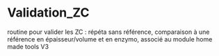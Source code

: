 # Validation_ZC
routine pour valider les ZC : répéta sans référence, comparaison à une référence en épaisseur/volume et en enzymo, associé au module home made tools V3
